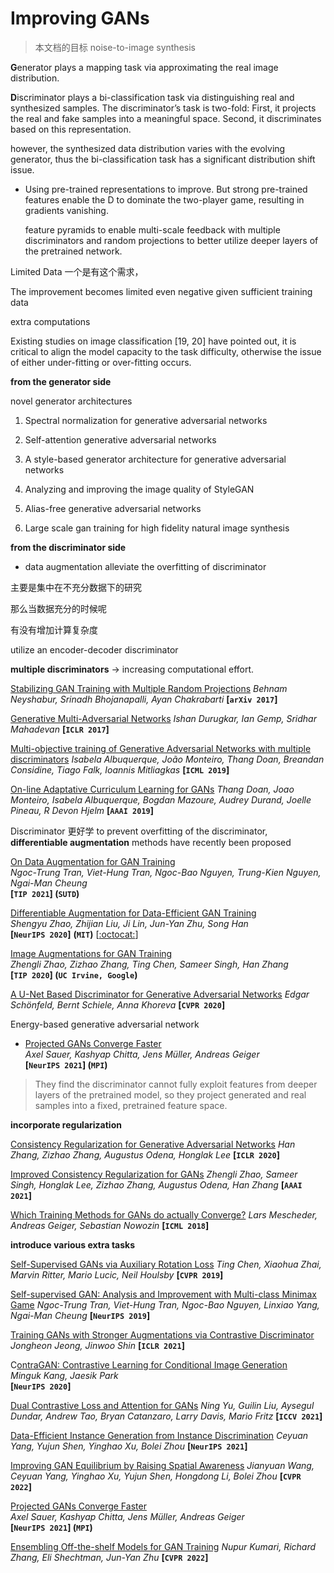 # Improving GANs

> 本文档的目标 noise-to-image synthesis

**G**enerator plays a mapping task via approximating the real image distribution.

**D**iscriminator plays a bi-classification task via distinguishing real and synthesized samples. The discriminator’s task is two-fold: First, it projects the real and fake samples into a meaningful space. Second, it discriminates based on this representation.

however, the synthesized data distribution varies with the evolving generator, thus the bi-classification task has a significant distribution shift issue.

- Using pre-trained representations to improve. But strong pre-trained features enable the D to dominate the two-player game, resulting in gradients vanishing.

  feature pyramids to enable multi-scale feedback with multiple discriminators and random
  projections to better utilize deeper layers of the pretrained network.

Limited Data 一个是有这个需求，



The improvement becomes limited even negative given sufficient training data

extra computations 



Existing studies on image classification [19, 20] have pointed out, it is critical to align the model capacity to the task difficulty, otherwise the issue of either under-fitting or over-fitting occurs.





**from the generator side**

novel generator architectures

1. Spectral normalization for generative adversarial networks

2. Self-attention generative adversarial networks

3. A style-based generator architecture for generative adversarial networks

4. Analyzing and improving the image quality of StyleGAN

5. Alias-free generative adversarial networks

6. Large scale gan training for high fidelity natural image synthesis

   

**from the discriminator side**

- data augmentation alleviate the overfitting of discriminator 

主要是集中在不充分数据下的研究

那么当数据充分的时候呢

有没有增加计算复杂度

utilize an encoder-decoder discriminator 



**multiple discriminators** -> increasing computational effort.

[Stabilizing GAN Training with Multiple Random Projections](https://arxiv.org/abs/1705.07831)
*Behnam Neyshabur, Srinadh Bhojanapalli, Ayan Chakrabarti*
**[`arXiv 2017`]**

[Generative Multi-Adversarial Networks](https://arxiv.org/abs/1611.01673)
*Ishan Durugkar, Ian Gemp, Sridhar Mahadevan*
**[`ICLR 2017`]**

[Multi-objective training of Generative Adversarial Networks with multiple discriminators](https://arxiv.org/abs/1901.08680)
*Isabela Albuquerque, João Monteiro, Thang Doan, Breandan Considine, Tiago Falk, Ioannis Mitliagkas*
**[`ICML 2019`]**

[On-line Adaptative Curriculum Learning for GANs](https://arxiv.org/abs/1808.00020)
*Thang Doan, Joao Monteiro, Isabela Albuquerque, Bogdan Mazoure, Audrey Durand, Joelle Pineau, R Devon Hjelm*
**[`AAAI 2019`]**



Discriminator 更好学 to prevent overfitting of the discriminator, **differentiable augmentation** methods have recently been proposed



[On Data Augmentation for GAN Training](https://arxiv.org/abs/2006.05338)  
*Ngoc-Trung Tran, Viet-Hung Tran, Ngoc-Bao Nguyen, Trung-Kien Nguyen, Ngai-Man Cheung*  
**[`TIP 2021`] (`SUTD`)**  

[Differentiable Augmentation for Data-Efficient GAN Training](https://arxiv.org/pdf/2006.10738.pdf)  
*Shengyu Zhao, Zhijian Liu, Ji Lin, Jun-Yan Zhu, Song Han*  
**[`NeurIPS 2020`]** **(`MIT`)** [[:octocat:](https://github.com/mit-han-lab/data-efficient-gans)]

[Image Augmentations for GAN Training](https://arxiv.org/abs/2006.02595)  
*Zhengli Zhao, Zizhao Zhang, Ting Chen, Sameer Singh, Han Zhang*  
**[`TIP 2020`] (`UC Irvine, Google`)**  





[A U-Net Based Discriminator for Generative Adversarial Networks](https://arxiv.org/abs/2002.12655)
*Edgar Schönfeld, Bernt Schiele, Anna Khoreva*
**[`CVPR 2020`]**

Energy-based generative adversarial network



- [Projected GANs Converge Faster](https://arxiv.org/abs/2111.01007)  
  *Axel Sauer, Kashyap Chitta, Jens Müller, Andreas Geiger*  
  **[`NeurIPS 2021`] (`MPI`)**

> They find the discriminator cannot fully exploit features from deeper layers of the pretrained model, so they project generated and real samples into a fixed, pretrained feature space.



**incorporate regularization** 

[Consistency Regularization for Generative Adversarial Networks](https://arxiv.org/abs/1910.12027)
*Han Zhang, Zizhao Zhang, Augustus Odena, Honglak Lee*
**[`ICLR 2020`]**

[Improved Consistency Regularization for GANs](https://arxiv.org/abs/2002.04724)
*Zhengli Zhao, Sameer Singh, Honglak Lee, Zizhao Zhang, Augustus Odena, Han Zhang*
**[`AAAI 2021`]**

[Which Training Methods for GANs do actually Converge?](https://arxiv.org/abs/1801.04406)
*Lars Mescheder, Andreas Geiger, Sebastian Nowozin*
**[`ICML 2018`]**



**introduce various extra tasks** 

[Self-Supervised GANs via Auxiliary Rotation Loss](https://arxiv.org/abs/1811.11212)
*Ting Chen, Xiaohua Zhai, Marvin Ritter, Mario Lucic, Neil Houlsby*
**[`CVPR 2019`]**

[Self-supervised GAN: Analysis and Improvement with Multi-class Minimax Game](https://arxiv.org/abs/1911.06997)
*Ngoc-Trung Tran, Viet-Hung Tran, Ngoc-Bao Nguyen, Linxiao Yang, Ngai-Man Cheung*
**[`NeurIPS 2019`]**

[Training GANs with Stronger Augmentations via Contrastive Discriminator](https://arxiv.org/abs/2103.09742)
*Jongheon Jeong, Jinwoo Shin*
**[`ICLR 2021`]**

C[ontraGAN: Contrastive Learning for Conditional Image Generation](https://proceedings.neurips.cc/paper/2020/file/f490c742cd8318b8ee6dca10af2a163f-Paper.pdf)  
*Minguk Kang, Jaesik Park*  
**[`NeurIPS 2020`]**

[Dual Contrastive Loss and Attention for GANs](https://arxiv.org/abs/2103.16748)
*Ning Yu, Guilin Liu, Aysegul Dundar, Andrew Tao, Bryan Catanzaro, Larry Davis, Mario Fritz*
**[`ICCV 2021`]**

[Data-Efficient Instance Generation from Instance Discrimination](https://arxiv.org/abs/2106.04566)
*Ceyuan Yang, Yujun Shen, Yinghao Xu, Bolei Zhou*
**[`NeurIPS 2021`]**

[Improving GAN Equilibrium by Raising Spatial Awareness](https://arxiv.org/abs/2112.00718)
*Jianyuan Wang, Ceyuan Yang, Yinghao Xu, Yujun Shen, Hongdong Li, Bolei Zhou*
**[`CVPR 2022`]**

[Projected GANs Converge Faster](https://arxiv.org/pdf/2111.01007.pdf)  
*Axel Sauer, Kashyap Chitta, Jens Müller, Andreas Geiger*  
**[`NeurIPS 2021`] (`MPI`)**

[Ensembling Off-the-shelf Models for GAN Training](https://arxiv.org/abs/2112.09130)
*Nupur Kumari, Richard Zhang, Eli Shechtman, Jun-Yan Zhu*
**[`CVPR 2022`]**





